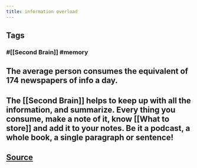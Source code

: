 ```yaml
---
title: information overload
---
```


## Tags
### #[[Second Brain]] #memory
## The average person consumes the equivalent of 174 newspapers of info a day.
## The [[Second Brain]] helps to keep up with all the information, and summarize. Every thing you consume, make a note of it, know [[What to store]] and add it to your notes. Be it a podcast, a whole book, a single paragraph or sentence!
## [Source](https://youtu.be/96pSnIo4nDg)
